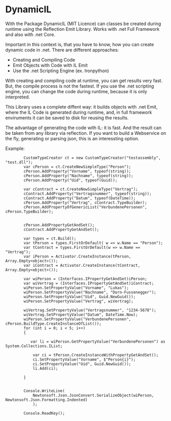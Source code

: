 # DynamicIL

With the Package DynamicIL (MIT Licence) can classes be created during runtime using the Reflection Emit Library. Works with .net Full Framework and also with .net Core.

Important in this context is, that you have to know, how you can create dynamic code in .net. There are different approaches:

* Creating and Compiling Code
* Emit Objects with Code with IL Emit
* Use the .net Scripting Engine (ex. Ironpython)

With creating and compiling code at runtime, you can get results very fast. But, the compile process is not the fastest. If you use the .net scripting engine, you can change the code during runtime, because it is only interpreted. 

This Library uses a complete diffent way: it builds objects with .net Emit, where the IL Code is generated during runtime, and, in full framework enviruments it can be saved to disk for reusing the results.

The advantage of generating the code with IL: it is fast. And the result can be taken from any library via reflection. If you want to build a Webservice on the fly, generating or parsing json, this is an interessting option.


Example:

            CustomTypeCreator ct = new CustomTypeCreator("testassembly", "test.dll");
            var cPerson = ct.CreateNewSimpleType("Person");
            cPerson.AddProperty("Vorname", typeof(string));
            cPerson.AddProperty("Nachname", typeof(string));
            cPerson.AddProperty("Uid", typeof(Guid));

            var cContract = ct.CreateNewSimpleType("Vertrag");
            cContract.AddProperty("Vertragsnummer", typeof(string));
            cContract.AddProperty("Datum", typeof(DateTime));
            cPerson.AddProperty("Vertrag", cContract.TypeBuilder);
            cPerson.AddPropertyOfGenericList("VerbundenePersonen", cPerson.TypeBuilder);


            cPerson.AddPropertyGetAndSet();
            cContract.AddPropertyGetAndSet();

            var types = ct.Build();
            var tPerson = types.FirstOrDefault( w => w.Name == "Person");
            var tContract = types.FirstOrDefault(w => w.Name == "Vertrag");
            var iPerson = Activator.CreateInstance(tPerson, Array.Empty<object>());
            var iContract = Activator.CreateInstance(tContract, Array.Empty<object>());

            var wiPerson = (Interfaces.IPropertyGetAndSet)iPerson;
            var wiVertrag = (Interfaces.IPropertyGetAndSet)iContract;
            wiPerson.SetPropertyValue("Vorname", "Lukas");
            wiPerson.SetPropertyValue("Nachname", "Dorn-Fussenegger");
            wiPerson.SetPropertyValue("Uid", Guid.NewGuid());
            wiPerson.SetPropertyValue("Vertrag", wiVertrag);
            
            wiVertrag.SetPropertyValue("Vertragsnummer", "1234-5678");
            wiVertrag.SetPropertyValue("Datum", DateTime.Now);
            wiPerson.SetPropertyValue("VerbundenePersonen", cPerson.BuildType.CreateInstanceOfList());
            for (int i = 0; i < 5; i++)
            {

               var li = wiPerson.GetPropertyValue("VerbundenePersonen") as System.Collections.IList;

                var ci = tPerson.CreateInstanceWithPropertyGetAndSet();
                ci.SetPropertyValue("Vorname", $"Person{i}");
                ci.SetPropertyValue("Uid", Guid.NewGuid());
                li.Add(ci);

            }


            Console.WriteLine(
                Newtonsoft.Json.JsonConvert.SerializeObject(wiPerson, Newtonsoft.Json.Formatting.Indented)
                );

            Console.ReadKey();

